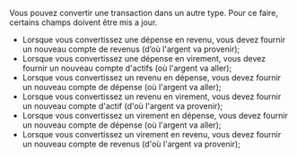 Vous pouvez convertir une transaction dans un autre type. Pour ce faire, certains champs doivent être mis a jour.

* Lorsque vous convertissez une dépense en revenu, vous devez fournir un nouveau compte de revenus (d’où l'argent va provenir);
* Lorsque vous convertissez une dépense en virement, vous devez fournir un nouveau compte d'actifs (où l'argent va aller);
* Lorsque vous convertissez un revenu en dépense, vous devez fournir un nouveau compte de dépense (où l'argent va aller);
* Lorsque vous convertissez un revenu en virement, vous devez fournir un nouveau compte d'actif (d'où l'argent va provenir);
* Lorsque vous convertissez un virement en dépense, vous devez fournir un nouveau compte de dépense (où l'argent va aller);
* Lorsque vous convertissez un virement en revenu, vous devez fournir un nouveau compte de revenus (d'où l'argent va provenir);